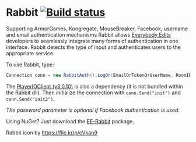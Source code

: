 Rabbit [![Build status](https://ci.appveyor.com/api/projects/status/6fxlb8bkqp18cg3c/branch/master)](https://ci.appveyor.com/project/Decagon/rabbit/branch/master)
======

Supporting ArmorGames, Kongregate, MouseBreaker, Facebook, username and email authentication mechanisms Rabbit allows [Everybody Edits](http://everybodyedits.com) developers to seamlessly integrate many forms of authentication in one interface. Rabbit detects the type of input and authenticates users to the appropriate service.

To use Rabbit, type:

```csharp
Connection conn = new RabbitAuth().LogOn(EmailOrTokenOrUserName, RoomID, Password = null);
```

The [PlayerIOClient (v3.0.10)](https://gamesnet.yahoo.com/download/) is also a dependency (it is not bundled within the Rabbit dll). Then initialize the connection with `conn.Send("init")` and `conn.Send("init2")`.

_The password parameter is optional if Facebook authentication is used._

Using NuGet? Just download the [EE-Rabbit](http://www.nuget.org/packages/EE-Rabbit/) package.


Rabbit icon by https://flic.kr/p/cVkan9
